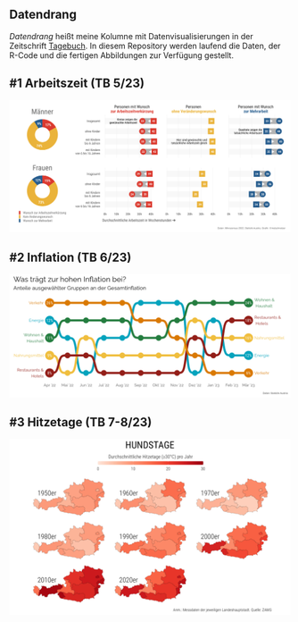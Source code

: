 ## Datendrang

*Datendrang* heißt meine Kolumne mit Datenvisualisierungen in der Zeitschrift [Tagebuch](https://tagebuch.at). In diesem Repository werden laufend die Daten, der R-Code und die fertigen Abbildungen zur Verfügung gestellt.

## #1 Arbeitszeit (TB 5/23)

![](05_22_Arbeitszeit.png)

## #2 Inflation (TB 6/23)

![](06_22_Inflation.png)

## #3 Hitzetage (TB 7-8/23)

![](07_22_Hitzetage.png)